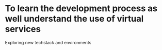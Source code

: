 # To learn the development process as well understand the use of virtual services
Exploring new techstack and environments
